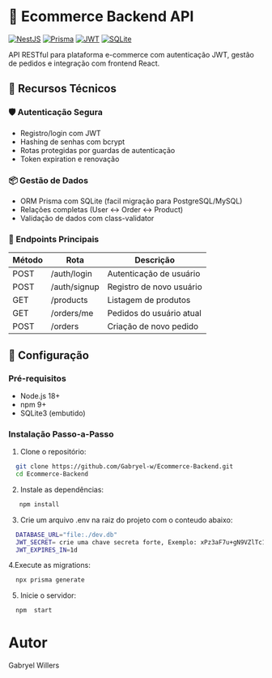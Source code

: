 # 🛒 Ecommerce Backend API

[![NestJS](https://img.shields.io/badge/NestJS-10.0-%23E0234E?logo=nestjs)](https://nestjs.com/)
[![Prisma](https://img.shields.io/badge/Prisma-5.0-%232D3748?logo=prisma)](https://www.prisma.io/)
[![JWT](https://img.shields.io/badge/JWT-Auth-%23000000?logo=json-web-tokens)](https://jwt.io/)
[![SQLite](https://img.shields.io/badge/SQLite-3.0-%23003B57?logo=sqlite)](https://sqlite.org/)

API RESTful para plataforma e-commerce com autenticação JWT, gestão de pedidos e integração com frontend React.

## 🌟 Recursos Técnicos

### 🛡️ Autenticação Segura
- Registro/login com JWT
- Hashing de senhas com bcrypt
- Rotas protegidas por guardas de autenticação
- Token expiration e renovação

### 📦 Gestão de Dados
- ORM Prisma com SQLite (facil migração para PostgreSQL/MySQL)
- Relações completas (User ↔ Order ↔ Product)
- Validação de dados com class-validator

### 🔌 Endpoints Principais
| Método | Rota               | Descrição                     |
|--------|--------------------|-------------------------------|
| POST   | /auth/login        | Autenticação de usuário       |
| POST   | /auth/signup       |    Registro de novo usuário   |
| GET    | /products          | Listagem de produtos          |
| GET    | /orders/me         | Pedidos do usuário atual      |
| POST   | /orders            | Criação de novo pedido        |

## 🚀 Configuração

### Pré-requisitos
- Node.js 18+
- npm 9+
- SQLite3 (embutido)

### Instalação Passo-a-Passo

1. Clone o repositório:
```bash
  git clone https://github.com/Gabryel-w/Ecommerce-Backend.git
  cd Ecommerce-Backend
```
2. Instale as dependências:

```bash
   npm install
```
3. Crie um arquivo .env na raiz do projeto com o conteudo abaixo:

```bash
  DATABASE_URL="file:./dev.db"
  JWT_SECRET= crie uma chave secreta forte, Exemplo: xPz3aF7u+gN9VZlTc1gKqO1KqLKxhLjaZUSyGkzX9QI=
  JWT_EXPIRES_IN=1d
```
4.Execute as migrations:

```bash
  npx prisma generate
```

5. Inicie o servidor:

```bash
  npm  start
```

# Autor

Gabryel Willers